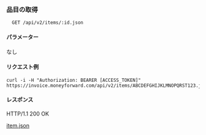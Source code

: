 ### 品目の取得
```
  GET /api/v2/items/:id.json
```

#### パラメーター
なし

#### リクエスト例
```
curl -i -H "Authorization: BEARER [ACCESS_TOKEN]" https://invoice.moneyforward.com/api/v2/items/ABCDEFGHIJKLMNOPQRST123.json
```

#### レスポンス
HTTP/1.1 200 OK

[item.json](./responses/item.json)
